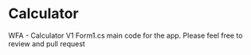 # Calculator
WFA - Calculator V1
Form1.cs main code for the app. 
Please feel free to review and pull request
